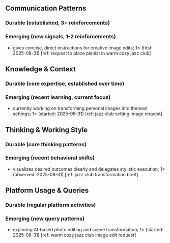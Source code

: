 ## Communication Patterns
### Durable (established, 3+ reinforcements)

### Emerging (new signals, 1-2 reinforcements)
- gives concise, direct instructions for creative image edits; 1× (first: 2025-08-31) [ref: request to place pianist in warm cozy jazz club]

## Knowledge & Context
### Durable (core expertise, established over time)

### Emerging (recent learning, current focus)
- currently working on transforming personal images into themed settings; 1× (started: 2025-08-31) [ref: jazz club setting image request]

## Thinking & Working Style
### Durable (core thinking patterns)

### Emerging (recent behavioral shifts)
- visualizes desired outcomes clearly and delegates stylistic execution; 1× (observed: 2025-08-31) [ref: jazz club transformation brief]

## Platform Usage & Queries
### Durable (regular platform activities)

### Emerging (new query patterns)
- exploring AI-based photo editing and scene transformation; 1× (started: 2025-08-31) [ref: warm cozy jazz club image edit request]